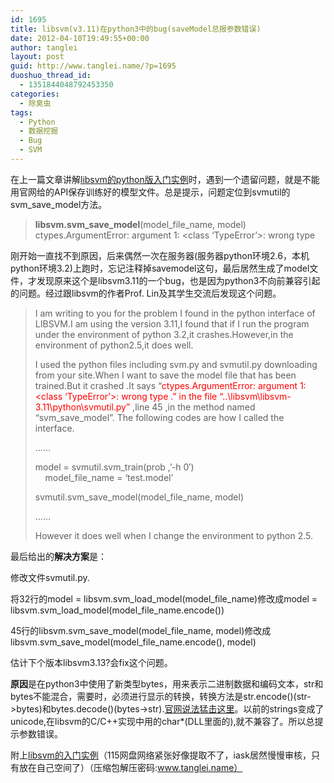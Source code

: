 ```yaml
---
id: 1695
title: libsvm(v3.11)在python3中的bug(saveModel总报参数错误)
date: 2012-04-10T19:49:55+00:00
author: tanglei
layout: post
guid: http://www.tanglei.name/?p=1695
duoshuo_thread_id:
  - 1351844048792453350
categories:
  - 除臭虫
tags:
  - Python
  - 数据挖掘
  - Bug
  - SVM
---
```

在上一篇文章讲解<a href="/blog/libsvm-in-python.html" target="_blank">libsvm的python版入门实例</a>时，遇到一个遗留问题，就是不能用官网给的API保存训练好的模型文件。总是提示，问题定位到svmutil的svm\_save\_model方法。

> **libsvm.svm\_save\_model**(model\_file\_name, model)  
> ctypes.ArgumentError: argument 1: <class ‘TypeError’>: wrong type

刚开始一直找不到原因，后来偶然一次在服务器(服务器python环境2.6，本机python环境3.2)上跑时，忘记注释掉savemodel这句，最后居然生成了model文件，才发现原来这个是libsvm3.11的一个bug，也是因为python3不向前兼容引起的问题。经过跟libsvm的作者Prof. Lin及其学生交流后发现这个问题。

> I am writing to you for the problem I found in the python interface of LIBSVM.I am using the version 3.11,I found that if I run the program under the environment of python 3.2,it crashes.However,in the environment of python2.5,it does well.&nbsp; 
> 
> I used the python files including svm.py and svmutil.py downloading&nbsp; from your site.When I want to save the model file that has been trained.But it crashed .It says &#8220;<font color="#ff0000">ctypes.ArgumentError: argument 1: <class &#8216;TypeError&#8217;>: wrong type .&#8221; in the file &#8220;..\libsvm\libsvm-3.11\python\svmutil.py&#8221;</font> ,line 45 ,in the method named &#8220;svm\_save\_model&#8221;. The following codes are how I called the interface. 
> 
> &#8230;&#8230;&nbsp; 
> 
> model = svmutil.svm_train(prob ,&#8217;-h 0&#8242;)  
> &nbsp;&nbsp;&nbsp; model\_file\_name = &#8216;test.model&#8217; 
> 
> svmutil.svm\_save\_model(model\_file\_name, model) 
> 
> &#8230;&#8230; 
> 
> However it does well when I change the environment to python 2.5.</blockquote> 
> 
> 最后给出的**解决方案**是： 
> 
> 修改文件svmutil.py. 
> 
> 将32行的model = libsvm.svm\_load\_model(model\_file\_name)修改成model = libsvm.svm\_load\_model(model\_file\_name.encode()) 
> 
> 45行的libsvm.svm\_save\_model(model\_file\_name, model)修改成libsvm.svm\_save\_model(model\_file\_name.encode(), model) 
> 
> 估计下个版本libsvm3.13?会fix这个问题。 
> 
> **原因**是在python3中使用了新类型bytes，用来表示二进制数据和编码文本，str和bytes不能混合，需要时，必须进行显示的转换，转换方法是str.encode()(str->bytes)和bytes.decode()(bytes->str).<a href="http://docs.python.org/release/3.0.1/whatsnew/3.0.html" target="_blank">官网说法猛击这里</a>。以前的strings变成了unicode,在libsvm的C/C++实现中用的char*(DLL里面的),就不兼容了。所以总提示参数错误。 
> 
> 附上<a href="/wp-content/blogresources/libsvmtest.rar" target="_blank">libsvm的入门实例</a>（115网盘网络紧张好像提取不了，iask居然慢慢审核，只有放在自己空间了）（压缩包解压密码:www.tanglei.name）
